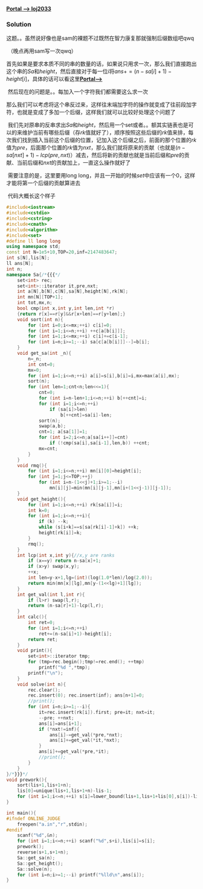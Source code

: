 [**Portal --> loj2033**](https://loj.ac/problem/2033)

### Solution

​	这题。。虽然说好像也是sam的裸题不过既然在智力康复那就强制后缀数组吧qwq

​	（晚点再用sam写一次qwq）

​	首先如果是要求本质不同的串的数量的话，如果说只用求一次，那么我们直接跑出这个串的$Sa$和$height$，然后直接对于每一位$i$将$ans+=(n-sa[i]+1)-height[i]$，具体的话可以看这里[**Portal-->**](https://www.cnblogs.com/yoyoball/p/9324662.html)

​	然后现在的问题是。。每加入一个字符我们都需要这么求一次

​	那么我们可以考虑将这个串反过来，这样往末端加字符的操作就变成了往前段加字符，也就是变成了多加一个后缀，这样我们就可以比较好处理这个问题了

​	我们先对原串的反串求出$Sa$和$height$，然后用一个set或者。。额其实链表也是可以的来维护当前有哪些后缀（存$rk$值就好了），顺序按照这些后缀的$rk$值来排，每次我们找到插入当前这个后缀的位置，记加入这个后缀之后，前面的那个位置的$rk$值为$pre$，后面那个位置的$rk$值为$nxt$，那么我们就将原来的贡献（也就是$(n-sa[nxt]+1)-lcp(pre,nxt)$）减去，然后将新的贡献也就是当前后缀和$pre$的贡献、当前后缀和$nxt$的贡献加上，一直这么操作就好了

​	需要注意的是，这里要用long long，并且一开始的时候$set$中应该有一个$0$，这样才能将第一个后缀的贡献算进去



​	代码大概长这个样子

```c++
#include<iostream>
#include<cstdio>
#include<cstring>
#include<cmath>
#include<algorithm>
#include<set>
#define ll long long
using namespace std;
const int N=1e5+10,TOP=20,inf=2147483647;
int s[N],lis[N];
ll ans[N];
int n;
namespace Sa{/*{{{*/
	set<int> rec;
	set<int>::iterator it,pre,nxt;
	int a[N],b[N],c[N],sa[N],height[N],rk[N];
	int mn[N][TOP+1];
	int tot,mx,n;
	bool cmp(int x,int y,int len,int *r)
	{return r[x]==r[y]&&r[x+len]==r[y+len];}
	void sort(int n){
		for (int i=0;i<=mx;++i) c[i]=0;
		for (int i=1;i<=n;++i) ++c[a[b[i]]];
		for (int i=1;i<=mx;++i) c[i]+=c[i-1];
		for (int i=n;i>=1;--i) sa[c[a[b[i]]]--]=b[i];
	}
	void get_sa(int _n){
		n=_n;
		int cnt=0;
		mx=0;
		for (int i=1;i<=n;++i) a[i]=s[i],b[i]=i,mx=max(a[i],mx);
		sort(n);
		for (int len=1;cnt<n;len<<=1){
			cnt=0;
			for (int i=n-len+1;i<=n;++i) b[++cnt]=i;
			for (int i=1;i<=n;++i)
				if (sa[i]>len)
					b[++cnt]=sa[i]-len;
			sort(n);
			swap(a,b);
			cnt=1; a[sa[1]]=1;
			for (int i=2;i<=n;a[sa[i++]]=cnt)
				if (!cmp(sa[i],sa[i-1],len,b)) ++cnt;
			mx=cnt;
		}
	}
	void rmq(){
		for (int i=1;i<=n;++i) mn[i][0]=height[i];
		for (int j=1;j<=TOP;++j)
			for (int i=n-(1<<j)+1;i>=1;--i)
				mn[i][j]=min(mn[i][j-1],mn[i+(1<<j-1)][j-1]);
	}
	void get_height(){
		for (int i=1;i<=n;++i) rk[sa[i]]=i;
		int k=0;
		for (int i=1;i<=n;++i){
			if (k) --k;
			while (s[i+k]==s[sa[rk[i]-1]+k]) ++k;
			height[rk[i]]=k;
		}
		rmq();
	}
	int lcp(int x,int y){//x,y are ranks
		if (x==y) return n-sa[x]+1;
		if (x>y) swap(x,y);
		++x;
		int len=y-x+1,lg=(int)(log(1.0*len)/log(2.0));
		return min(mn[x][lg],mn[y-(1<<lg)+1][lg]);
	}
	int get_val(int l,int r){
		if (l>r) swap(l,r);
		return (n-sa[r]+1)-lcp(l,r);
	}
	int calc(){
		int ret=0;
		for (int i=1;i<=n;++i)
			ret+=(n-sa[i]+1)-height[i];
		return ret;
	}
	void print(){
		set<int>::iterator tmp;
		for (tmp=rec.begin();tmp!=rec.end(); ++tmp)
			printf("%d ",*tmp);
		printf("\n");
	}
	void solve(int n){
		rec.clear();
		rec.insert(0); rec.insert(inf); ans[n+1]=0;
		//print();
		for (int i=n;i>=1;--i){
			it=rec.insert(rk[i]).first; pre=it; nxt=it;
			--pre; ++nxt;
			ans[i]=ans[i+1];
			if (*nxt!=inf){
				ans[i]-=get_val(*pre,*nxt);
				ans[i]+=get_val(*it,*nxt);
			}
			ans[i]+=get_val(*pre,*it);
			//print();
		}
	}
}/*}}}*/
void prework(){
	sort(lis+1,lis+1+n);
	lis[0]=unique(lis+1,lis+1+n)-lis-1;
	for (int i=1;i<=n;++i) s[i]=lower_bound(lis+1,lis+1+lis[0],s[i])-lis;
}

int main(){
#ifndef ONLINE_JUDGE
	freopen("a.in","r",stdin);
#endif
	scanf("%d",&n);
	for (int i=1;i<=n;++i) scanf("%d",s+i),lis[i]=s[i];
	prework();
	reverse(s+1,s+1+n);
	Sa::get_sa(n);
	Sa::get_height();
	Sa::solve(n);
	for (int i=n;i>=1;--i) printf("%lld\n",ans[i]);
}
```

